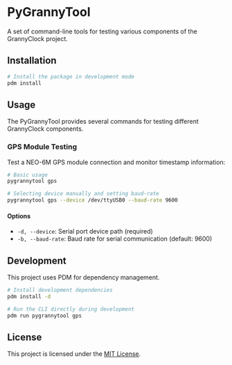 # PyGrannyTool

A set of command-line tools for testing various components of the GrannyClock project.

## Installation

```bash
# Install the package in development mode
pdm install
```

## Usage

The PyGrannyTool provides several commands for testing different GrannyClock components.

### GPS Module Testing

Test a NEO-6M GPS module connection and monitor timestamp information:

```bash
# Basic usage
pygrannytool gps

# Selecting device manually and setting baud-rate
pygrannytool gps --device /dev/ttyUSB0 --baud-rate 9600
```

#### Options

- `-d, --device`: Serial port device path (required)
- `-b, --baud-rate`: Baud rate for serial communication (default: 9600)

## Development

This project uses PDM for dependency management.

```bash
# Install development dependencies
pdm install -d

# Run the CLI directly during development
pdm run pygrannytool gps
```

## License

This project is licensed under the [MIT License](LICENSE).
